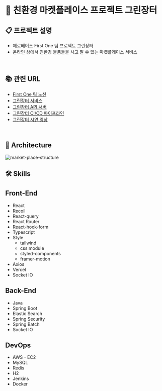 # 🍉 친환경 마켓플레이스 프로젝트 그린장터

## 📋 프로젝트 설명

- 제로베이스 First One 팀 프로젝트 그린장터
- 온라인 상에서 친환경 물품들을 사고 팔 수 있는 마켓플레이스 서비스
<br>

## 📚 관련 URL

- [First One 팀 노션](https://elite-aletopelta-3ca.notion.site/1-FirstOne-d25c8b51a07643d98b349e7a64e70280?pvs=4)
- [그린장터 서비스](https://green-jangteo.vercel.app)
- [그린장터 API 서버](https://green-jangteo.duckdns.org:8443/swagger-ui/index.html)
- [그린장터 CI/CD 파이프라인](http://my-jenkins.duckdns.org:8080/job/green-jangteo/)
- [그린장터 시연 영상](https://youtube.com/watch?v=B0uoIHAzfHo)
<br>

## 🗼 Architecture
![market-place-structure](https://github.com/zerobase-first-one/.github/assets/128391669/3afa3651-a626-402c-8402-8424d9e24075)
<br>

## 🛠️ Skills

## Front-End

- React
- Recoil
- React-query
- React Router
- React-hook-form
- Typescript
- Style
    - tailwind
    - css module
    - styled-components
    - framer-motion
- Axios
- Vercel
- Socket IO

## Back-End

- Java
- Spring Boot
- Elastic Search
- Spring Security
- Spring Batch
- Socket IO

## DevOps

- AWS - EC2
- MySQL
- Redis
- H2
- Jenkins
- Docker
